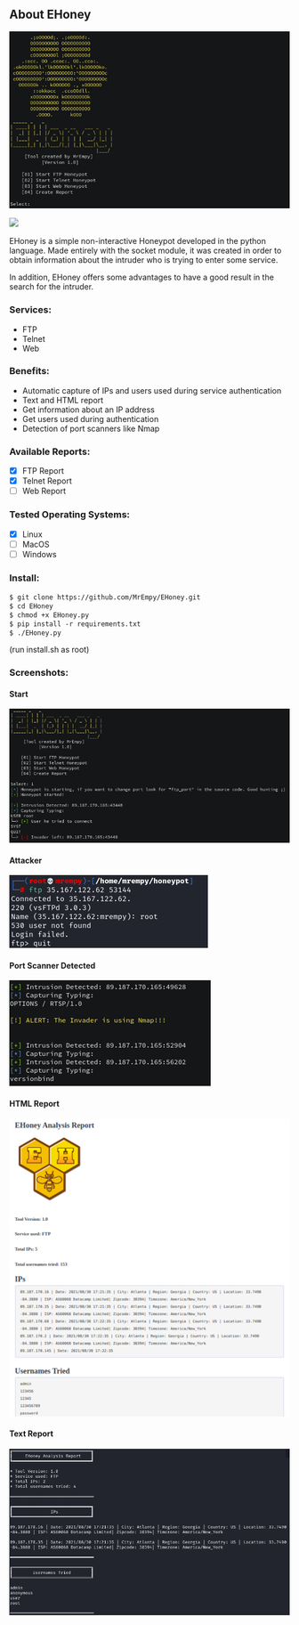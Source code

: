 ## About EHoney 
![banner](assets/banner.png)

<img src="https://media.discordapp.net/attachments/724351008440057950/882755118162935898/20210901_193204.png?width=62&height=62">

EHoney is a simple non-interactive Honeypot developed in the python language. Made entirely with the socket module, it was created in order to obtain information about the intruder who is trying to enter some service.

In addition, EHoney offers some advantages to have a good result in the search for the intruder.

### Services:

* FTP
* Telnet
* Web

### Benefits:

* Automatic capture of IPs and users used during service authentication
* Text and HTML report
* Get information about an IP address
* Get users used during authentication
* Detection of port scanners like Nmap

### Available Reports:

- [x] FTP Report
- [X] Telnet Report
- [ ] Web Report

### Tested Operating Systems:

- [x] Linux
- [ ] MacOS
- [ ] Windows

### Install:

```
$ git clone https://github.com/MrEmpy/EHoney.git
$ cd EHoney
$ chmod +x EHoney.py
$ pip install -r requirements.txt
$ ./EHoney.py
```
(run install.sh as root)

### Screenshots:

#### Start
![start](assets/start.png)

#### Attacker
![attacker](assets/attacker.png)

#### Port Scanner Detected
![nmap](assets/nmap_detected.png)

#### HTML Report
![html report](assets/report.png)

#### Text Report
![text report](assets/report2.png)
